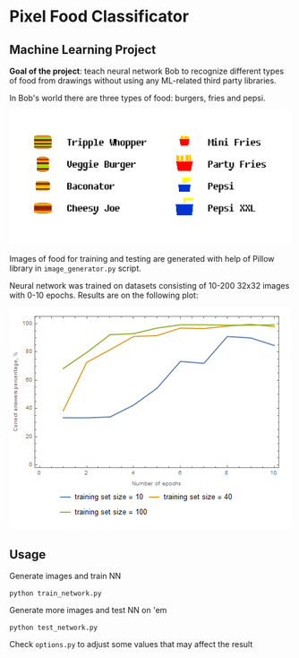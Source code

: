 # Pixel Food Classificator

## Machine Learning Project

__Goal of the project__: teach neural network Bob to recognize different types of food from drawings without using any ML-related third party libraries.

In Bob's world there are three types of food: burgers, fries and pepsi. 

![Today's Menu](https://raw.githubusercontent.com/flerokoo/pixel-food-classificator/master/pics/menu.png)

Images of food for training and testing are generated with help of Pillow library in `image_generator.py` script. 

Neural network was trained on datasets consisting of 10-200 32x32 images with 0-10 epochs. Results are on the following plot:

![Percentage of correct answers](https://raw.githubusercontent.com/flerokoo/pixel-food-classificator/master/pics/plots.png)


## Usage

Generate images and train NN
```
python train_network.py
```

Generate more images and test NN on 'em
```
python test_network.py
```

Check `options.py` to adjust some values that may affect the result